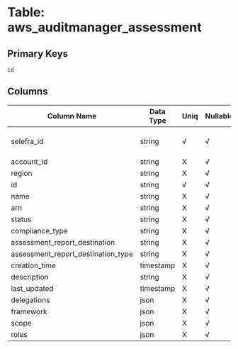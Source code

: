 # Table: aws_auditmanager_assessment

## Primary Keys 

```
id
```


## Columns 

|  Column Name   |  Data Type  | Uniq | Nullable | Description | 
|  ----  | ----  | ----  | ----  | ---- | 
| selefra_id | string | √ | √ | primary keys value md5 | 
| account_id | string | X | √ |  | 
| region | string | X | √ |  | 
| id | string | √ | √ |  | 
| name | string | X | √ |  | 
| arn | string | X | √ |  | 
| status | string | X | √ |  | 
| compliance_type | string | X | √ |  | 
| assessment_report_destination | string | X | √ |  | 
| assessment_report_destination_type | string | X | √ |  | 
| creation_time | timestamp | X | √ |  | 
| description | string | X | √ |  | 
| last_updated | timestamp | X | √ |  | 
| delegations | json | X | √ |  | 
| framework | json | X | √ |  | 
| scope | json | X | √ |  | 
| roles | json | X | √ |  | 


